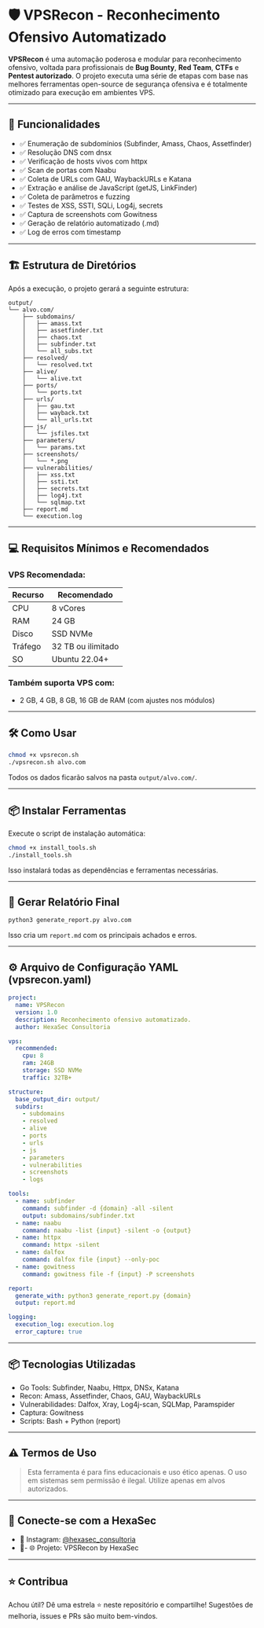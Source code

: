 # 🛡️ VPSRecon - Reconhecimento Ofensivo Automatizado

**VPSRecon** é uma automação poderosa e modular para reconhecimento ofensivo, voltada para profissionais de **Bug Bounty**, **Red Team**, **CTFs** e **Pentest autorizado**. O projeto executa uma série de etapas com base nas melhores ferramentas open-source de segurança ofensiva e é totalmente otimizado para execução em ambientes VPS.

---

## 🚀 Funcionalidades

- ✅ Enumeração de subdomínios (Subfinder, Amass, Chaos, Assetfinder)
- ✅ Resolução DNS com dnsx
- ✅ Verificação de hosts vivos com httpx
- ✅ Scan de portas com Naabu
- ✅ Coleta de URLs com GAU, WaybackURLs e Katana
- ✅ Extração e análise de JavaScript (getJS, LinkFinder)
- ✅ Coleta de parâmetros e fuzzing
- ✅ Testes de XSS, SSTI, SQLi, Log4j, secrets
- ✅ Captura de screenshots com Gowitness
- ✅ Geração de relatório automatizado (.md)
- ✅ Log de erros com timestamp

---

## 🏗️ Estrutura de Diretórios

Após a execução, o projeto gerará a seguinte estrutura:

```
output/
└── alvo.com/
    ├── subdomains/
    │   ├── amass.txt
    │   ├── assetfinder.txt
    │   ├── chaos.txt
    │   ├── subfinder.txt
    │   └── all_subs.txt
    ├── resolved/
    │   └── resolved.txt
    ├── alive/
    │   └── alive.txt
    ├── ports/
    │   └── ports.txt
    ├── urls/
    │   ├── gau.txt
    │   ├── wayback.txt
    │   └── all_urls.txt
    ├── js/
    │   └── jsfiles.txt
    ├── parameters/
    │   └── params.txt
    ├── screenshots/
    │   └── *.png
    ├── vulnerabilities/
    │   ├── xss.txt
    │   ├── ssti.txt
    │   ├── secrets.txt
    │   ├── log4j.txt
    │   └── sqlmap.txt
    ├── report.md
    └── execution.log
```

---

## 💻 Requisitos Mínimos e Recomendados

### VPS Recomendada:

| Recurso | Recomendado        |
| ------- | ------------------ |
| CPU     | 8 vCores           |
| RAM     | 24 GB              |
| Disco   | SSD NVMe           |
| Tráfego | 32 TB ou ilimitado |
| SO      | Ubuntu 22.04+      |

### Também suporta VPS com:

- 2 GB, 4 GB, 8 GB, 16 GB de RAM (com ajustes nos módulos)

---

## 🛠️ Como Usar

```bash
chmod +x vpsrecon.sh
./vpsrecon.sh alvo.com
```

Todos os dados ficarão salvos na pasta `output/alvo.com/`.

---

## 📦 Instalar Ferramentas

Execute o script de instalação automática:

```bash
chmod +x install_tools.sh
./install_tools.sh
```

Isso instalará todas as dependências e ferramentas necessárias.

---

## 📑 Gerar Relatório Final

```bash
python3 generate_report.py alvo.com
```

Isso cria um `report.md` com os principais achados e erros.

---

## ⚙️ Arquivo de Configuração YAML (vpsrecon.yaml)

```yaml
project:
  name: VPSRecon
  version: 1.0
  description: Reconhecimento ofensivo automatizado.
  author: HexaSec Consultoria

vps:
  recommended:
    cpu: 8
    ram: 24GB
    storage: SSD NVMe
    traffic: 32TB+

structure:
  base_output_dir: output/
  subdirs:
    - subdomains
    - resolved
    - alive
    - ports
    - urls
    - js
    - parameters
    - vulnerabilities
    - screenshots
    - logs

tools:
  - name: subfinder
    command: subfinder -d {domain} -all -silent
    output: subdomains/subfinder.txt
  - name: naabu
    command: naabu -list {input} -silent -o {output}
  - name: httpx
    command: httpx -silent
  - name: dalfox
    command: dalfox file {input} --only-poc
  - name: gowitness
    command: gowitness file -f {input} -P screenshots

report:
  generate_with: python3 generate_report.py {domain}
  output: report.md

logging:
  execution_log: execution.log
  error_capture: true
```

---

## 📦 Tecnologias Utilizadas

- Go Tools: Subfinder, Naabu, Httpx, DNSx, Katana
- Recon: Amass, Assetfinder, Chaos, GAU, WaybackURLs
- Vulnerabilidades: Dalfox, Xray, Log4j-scan, SQLMap, Paramspider
- Captura: Gowitness
- Scripts: Bash + Python (report)

---

## ⚠️ Termos de Uso

> Esta ferramenta é para fins educacionais e uso ético apenas. O uso em sistemas sem permissão é ilegal. Utilize apenas em alvos autorizados.

---

## 📡 Conecte-se com a HexaSec

- 📸 Instagram: [@hexasec\_consultoria](https://www.instagram.com/hexasec_consultoria)
- 📧- 🌐 Projeto: VPSRecon by HexaSec

---

## ⭐ Contribua

Achou útil? Dê uma estrela ⭐ neste repositório e compartilhe! Sugestões de melhoria, issues e PRs são muito bem-vindos.

